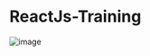 # ReactJs-Training
![image](https://user-images.githubusercontent.com/72077931/213620323-ff5ecbb3-da49-4b7d-bbef-d5550d9f7862.png)
